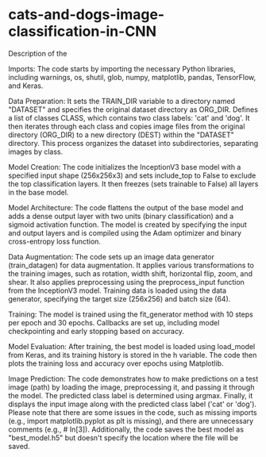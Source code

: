 # cats-and-dogs-image-classification-in-CNN

Description of the

Imports: The code starts by importing the necessary Python libraries, including warnings, os, shutil, glob, numpy, matplotlib, pandas, TensorFlow, and Keras.

Data Preparation:
It sets the TRAIN_DIR variable to a directory named "DATASET" and specifies the original dataset directory as ORG_DIR.
Defines a list of classes CLASS, which contains two class labels: 'cat' and 'dog'.
It then iterates through each class and copies image files from the original directory (ORG_DIR) to a new directory (DEST) within the "DATASET" directory. This process organizes the dataset into subdirectories, separating images by class.

Model Creation:
The code initializes the InceptionV3 base model with a specified input shape (256x256x3) and sets include_top to False to exclude the top classification layers.
It then freezes (sets trainable to False) all layers in the base model.

Model Architecture:
The code flattens the output of the base model and adds a dense output layer with two units (binary classification) and a sigmoid activation function.
The model is created by specifying the input and output layers and is compiled using the Adam optimizer and binary cross-entropy loss function.

Data Augmentation:
The code sets up an image data generator (train_datagen) for data augmentation. It applies various transformations to the training images, such as rotation, width shift, horizontal flip, zoom, and shear. It also applies preprocessing using the preprocess_input function from the InceptionV3 model.
Training data is loaded using the data generator, specifying the target size (256x256) and batch size (64).

Training:
The model is trained using the fit_generator method with 10 steps per epoch and 30 epochs. Callbacks are set up, including model checkpointing and early stopping based on accuracy.

Model Evaluation:
After training, the best model is loaded using load_model from Keras, and its training history is stored in the h variable.
The code then plots the training loss and accuracy over epochs using Matplotlib.

Image Prediction:
The code demonstrates how to make predictions on a test image (path) by loading the image, preprocessing it, and passing it through the model.
The predicted class label is determined using argmax.
Finally, it displays the input image along with the predicted class label ('cat' or 'dog').
Please note that there are some issues in the code, such as missing imports (e.g., import matplotlib.pyplot as plt is missing), and there are unnecessary comments (e.g., # In[3]). Additionally, the code saves the best model as "best_model.h5" but doesn't specify the location where the file will be saved.

